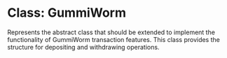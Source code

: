# Class: GummiWorm

Represents the abstract class that should be extended to implement
the functionality of GummiWorm transaction features. This class provides
the structure for depositing and withdrawing operations.
